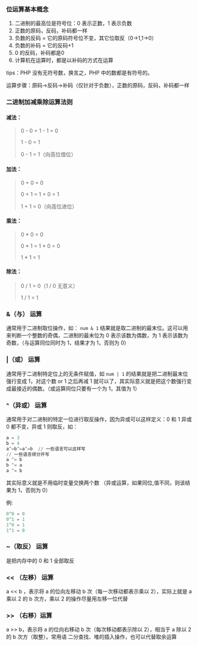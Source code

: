 ### 位运算基本概念

1. 二进制的最高位是符号位：0 表示正数，1 表示负数
2. 正数的原码，反码，补码都一样
3. 负数的反码 = 它的原码符号位不变，其它位取反（0->1,1->0）
4. 负数的补码 = 它的反码+1
5. 0 的反码，补码都是0
6. 计算机在运算时，都是以补码的方式在运算

tips：PHP 没有无符号数，换言之，PHP 中的数都是有符号的。

运算步骤：原码->反码->补码（仅针对于负数），正数的原码，反码，补码都一样

### 二进制加减乘除运算法则

#### 减法：

> 0 - 0 = 1 - 1 = 0
>
> 1 - 0 = 1
>
> 0 - 1 = 1（向高位借位）

#### 加法：

> 0 + 0 = 0
>
> 0 + 1 = 1 + 0 = 1
>
> 1 + 1 = 0（向高位进位）

#### 乘法：

> 0 * 0 = 0
>
> 0 * 1 = 1 * 0 = 0
>
> 1 * 1 = 1

#### 除法：

> 0 / 1 = 0（1 / 0 无意义）
>
> 1 / 1 = 1

### &（与） 运算

通常用于二进制取位操作，如： `num & 1` 结果就是取二进制的最末位。这可以用来判断一个整数的奇偶，二进制的最末位为 0 表示该数为偶数，为 1 表示该数为奇数，（与运算同位同时为 1，结果才为 1，否则为 0）

### |（或） 运算

通常用于二进制特定位上的无条件赋值，如 `num | 1` 的结果就是把二进制最末位强行变成 1，对这个数 or 1 之后再减 1 就可以了，其实际意义就是把这个数强行变成最接近的偶数。（或运算同位只要有一个为 1，其值为 1）

### ^（异或） 运算

通常用于对二进制的特定一位进行取反操作，因为异或可以这样定义：0 和 1 异或 0 都不变，异或 1 则取反，如：

```python
a = 3
b = 4
a^=b^=a^=b	// 一些语言可以这样写
// 一些语言得分开写
a ^= b
b ^= a
a ^= b 
```

其实际意义就是不用临时变量交换两个数 （异或运算，如果同位,值不同，则该结果为 1，否则为 0）

例:

```c
0^0 = 0
0^1 = 1
1^0 = 1
1^1 = 0
```



### ~（取反） 运算

是把内存中的 0 和 1 全部取反

### << （左移） 运算

a << b ，表示将 a 的位向左移动 b 次（每一次移动都表示乘以 2），实际上就是 a 乘以 2 的 b 次方，乘以 2 的操作尽量用左移一位代替

### >> （右移）运算

a >> b，表示将 a 的位向右移动 b 次（每次移动都表示除以 2），相当于 a 除以 2 的 b 次方（取整）。常用语 二分查找、堆的插入操作，也可以代替取余运算


